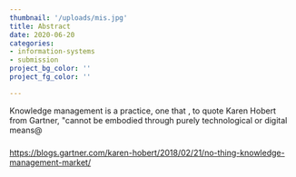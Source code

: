 ```yaml
---
thumbnail: '/uploads/mis.jpg'
title: Abstract
date: 2020-06-20
categories:
- information-systems
- submission
project_bg_color: ''
project_fg_color: ''

---
```

Knowledge management is a practice, one that , to quote Karen Hobert from Gartner, "cannot be embodied through purely technological or digital means@ 

###
https://blogs.gartner.com/karen-hobert/2018/02/21/no-thing-knowledge-management-market/




